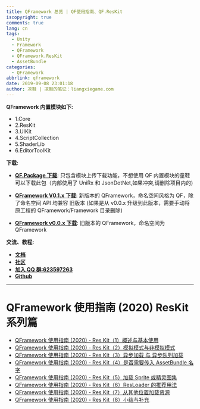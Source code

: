 ```yaml
---
title: QFramework 总览 | QF使用指南、QF.ResKit
iscopyright: true
comments: true
lang: cn
tags:
  - Unity
  - Framework
  - QFramework
  - QFramework.ResKit
  - AssetBundle
categories:
  - QFramework
abbrlink: qframework
date: 2019-09-08 23:01:18
author: 凉鞋 | 凉鞋的笔记：liangxiegame.com
---
```



**QFramework 内置模块如下:**
* 1.Core
* 2.ResKit
* 3.UIKit
* 4.ScriptCollection
* 5.ShaderLib
* 6.EditorToolKit
        

**下载:**

* **[QF.Package 下载](http://master.liangxiegame.com/qf/intro)**: 只包含模块上传下载功能，不想使用 QF 内置模块的童鞋可以下载此包（内部使用了 UniRx 和 JsonDotNet,如果冲突,请删除项目内的)

* **[QFramework V0.1.x 下载](http://master.liangxiegame.com/qf/intro)**: 新版本的 QFramework，命名空间风格为 QF，除了命名空间 API 均兼容 旧版本 (如果是从 v0.0.x 升级到此版本，需要手动将原工程的 QFramework/Framework 目录删除)

* **[QFramework v0.0.x 下载](http://master.liangxiegame.com/qf/intro)**: 旧版本的 QFramework，命名空间为 QFramework


**交流、教程:**
* **[文档](http://master.liangxiegame.com/qf/community)**
* **[社区](http://master.liangxiegame.com/qf/community)**
* **[加入 QQ 群:623597263](//shang.qq.com/wpa/qunwpa?idkey=706b8eef0fff3fe4be9ce27c8702ad7d8cc1bceabe3b7c0430ec9559b3a9ce66)**
* **[Github](https://github.com/liangxiegame/QFramework)**  


--- 

# QFramework 使用指南 (2020) ResKit 系列篇

- [QFramework 使用指南 (2020) - Res Kit（1）概述与基本使用](https://tdou.cc/cn/qf_reskit_01.html)
- [QFramework 使用指南 (2020) - Res Kit（2）模拟模式与非模拟模式](https://tdou.cc/cn/qf_reskit_02.html)
- [QFramework 使用指南 (2020) - Res Kit（3）异步加载 与 异步队列加载](https://tdou.cc/cn/qf_reskit_03.html)
- [QFramework 使用指南 (2020) - Res Kit（4）是否需要传入 AssetBundle 名字](https://tdou.cc/cn/qf_reskit_04.html)
- [QFramework 使用指南 (2020) - Res Kit（5）加载 Sprite 或精灵图集](https://tdou.cc/cn/qf_reskit_05.html)
- [QFramework 使用指南 (2020) - Res Kit（6）ResLoader 的推荐用法](https://tdou.cc/cn/qf_reskit_06.html)
- [QFramework 使用指南 (2020) - Res Kit（7）从其他位置加载资源](https://tdou.cc/cn/qf_reskit_07.html)
- [QFramework 使用指南 (2020) - Res Kit（8）小结与补充](https://tdou.cc/cn/qf_reskit_08.html)
